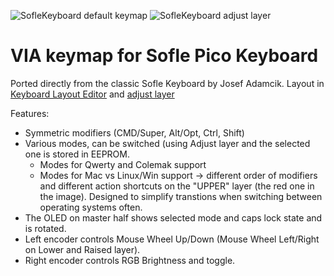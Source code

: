 ![SofleKeyboard default keymap](https://i.imgur.com/MZxVvm9.png)
![SofleKeyboard adjust layer](https://i.imgur.com/f5sKy0I.png)


# VIA keymap for Sofle Pico Keyboard

Ported directly from the classic Sofle Keyboard by Josef Adamcik.
Layout in [Keyboard Layout Editor](http://www.keyboard-layout-editor.com/#/gists/76efb423a46cbbea75465cb468eef7ff) and [adjust layer](http://www.keyboard-layout-editor.com/#/gists/4bcf66f922cfd54da20ba04905d56bd4)

Features:

- Symmetric modifiers (CMD/Super, Alt/Opt, Ctrl, Shift)
- Various modes, can be switched (using Adjust layer and the selected one is stored in EEPROM.
  - Modes for Qwerty and Colemak support
  - Modes for Mac vs Linux/Win support -> different order of modifiers and different action shortcuts on the "UPPER" layer (the red one in the image). Designed to simplify transtions when switching between operating systems often.
- The OLED on master half shows selected mode and caps lock state and is rotated.
- Left encoder controls Mouse Wheel Up/Down (Mouse Wheel Left/Right on Lower and Raised layer). 
- Right encoder controls RGB Brightness and toggle.
